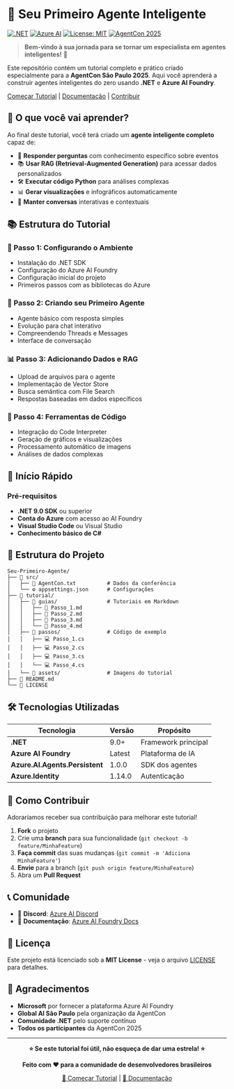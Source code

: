 # 🤖 Seu Primeiro Agente Inteligente

[![.NET](https://img.shields.io/badge/.NET-9.0-blue.svg)](https://dotnet.microsoft.com/)
[![Azure AI](https://img.shields.io/badge/Azure%20AI-Foundry-orange.svg)](https://ai.azure.com/)
[![License: MIT](https://img.shields.io/badge/License-MIT-yellow.svg)](LICENSE)
[![AgentCon 2025](https://img.shields.io/badge/AgentCon-S%C3%A3o%20Paulo%202025-green.svg)](https://globalai.community/chapters/sao-paulo/events/agentcon-2025-sao-paulo/)

> **Bem-vindo à sua jornada para se tornar um especialista em agentes inteligentes!** 🚀

Este repositório contém um tutorial completo e prático criado especialmente para a **AgentCon São Paulo 2025**. Aqui você aprenderá a construir agentes inteligentes do zero usando **.NET** e **Azure AI Foundry**.


[Começar Tutorial](tutorial/guias/Passo_1.md) | [Documentação](https://docs.microsoft.com/azure/ai/) | [Contribuir](#como-contribuir)


## 🎯 O que você vai aprender?

Ao final deste tutorial, você terá criado um **agente inteligente completo** capaz de:

- 🧠 **Responder perguntas** com conhecimento específico sobre eventos
- 📚 **Usar RAG (Retrieval-Augmented Generation)** para acessar dados personalizados
- 🛠️ **Executar código Python** para análises complexas
- 📊 **Gerar visualizações** e infográficos automaticamente
- 💬 **Manter conversas** interativas e contextuais

## 📚 Estrutura do Tutorial

### 🎯 Passo 1: Configurando o Ambiente
- Instalação do .NET SDK
- Configuração do Azure AI Foundry
- Configuração inicial do projeto
- Primeiros passos com as bibliotecas do Azure

### 🤖 Passo 2: Criando seu Primeiro Agente
- Agente básico com resposta simples
- Evolução para chat interativo
- Compreendendo Threads e Messages
- Interface de conversação

### 📊 Passo 3: Adicionando Dados e RAG
- Upload de arquivos para o agente
- Implementação de Vector Store
- Busca semântica com File Search
- Respostas baseadas em dados específicos

### 🔧 Passo 4: Ferramentas de Código
- Integração do Code Interpreter
- Geração de gráficos e visualizações
- Processamento automático de imagens
- Análises de dados complexas

## 🚀 Início Rápido

### Pré-requisitos

- **.NET 9.0 SDK** ou superior
- **Conta do Azure** com acesso ao AI Foundry
- **Visual Studio Code** ou Visual Studio
- **Conhecimento básico de C#**


## 📁 Estrutura do Projeto

```
Seu-Primeiro-Agente/
├── 📂 src/
│   ├── 📄 AgentCon.txt          # Dados da conferência
│   └── ⚙️ appsettings.json      # Configurações
├── 📂 tutorial/
│   ├── 📂 guias/                # Tutoriais em Markdown
│   │   ├── 📄 Passo_1.md
│   │   ├── 📄 Passo_2.md
│   │   ├── 📄 Passo_3.md
│   │   └── 📄 Passo_4.md
│   ├── 📂 passos/               # Código de exemplo
│   │   ├── 💻 Passo_1.cs
│   │   ├── 💻 Passo_2.cs
│   │   ├── 💻 Passo_3.cs
│   │   └── 💻 Passo_4.cs
│   └── 📂 assets/               # Imagens do tutorial
├── 📄 README.md
└── 📄 LICENSE
```

## 🛠️ Tecnologias Utilizadas

| Tecnologia | Versão | Propósito |
|------------|--------|-----------|
| **.NET** | 9.0+ | Framework principal |
| **Azure AI Foundry** | Latest | Plataforma de IA |
| **Azure.AI.Agents.Persistent** | 1.0.0 | SDK dos agentes |
| **Azure.Identity** | 1.14.0 | Autenticação |


## 🤝 Como Contribuir

Adoraríamos receber sua contribuição para melhorar este tutorial!

1. **Fork** o projeto
2. Crie uma **branch** para sua funcionalidade (`git checkout -b feature/MinhaFeature`)
3. **Faça commit** das suas mudanças (`git commit -m 'Adiciona MinhaFeature'`)
4. **Envie** para a branch (`git push origin feature/MinhaFeature`)
5. Abra um **Pull Request**

## 📞 Comunidade

- 💬 **Discord**: [Azure AI Discord](https://discord.com/invite/azureaifoundry)
- 📖 **Documentação**: [Azure AI Foundry Docs](https://docs.microsoft.com/azure/ai/)

## 📄 Licença

Este projeto está licenciado sob a **MIT License** - veja o arquivo [LICENSE](LICENSE) para detalhes.

## 🌟 Agradecimentos

- **Microsoft** por fornecer a plataforma Azure AI Foundry
- **Global AI São Paulo** pela organização da AgentCon
- **Comunidade .NET** pelo suporte contínuo
- **Todos os participantes** da AgentCon 2025

---

<div align="center">

**⭐ Se este tutorial foi útil, não esqueça de dar uma estrela! ⭐**

**Feito com ❤️ para a comunidade de desenvolvedores brasileiros**

[🚀 Começar Tutorial](tutorial/guias/Passo_1.md) | [📖 Documentação](https://docs.microsoft.com/azure/ai/) 
</div>

